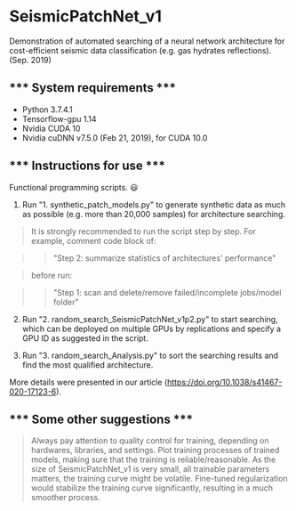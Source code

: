 # SeismicPatchNet_v1
Demonstration of automated searching of a neural network architecture for cost-efficient seismic data classification (e.g. gas hydrates reflections). (Sep. 2019)


## *** System requirements ***

* Python 3.7.4.1
* Tensorflow-gpu 1.14
* Nvidia CUDA 10
* Nvidia cuDNN v7.5.0 (Feb 21, 2019), for CUDA 10.0


## *** Instructions for use ***

Functional programming scripts. 😃


1. Run "1. synthetic_patch_models.py" to generate synthetic data as much as possible (e.g. more than 20,000 samples) for architecture searching.

> It is strongly recommended to run the script step by step. For example, comment code block of:

>> "Step 2:  summarize statistics of architectures' performance"

> before run:

>> "Step 1:  scan and delete/remove failed/incomplete jobs/model folder"


2. Run "2. random_search_SeismicPatchNet_v1p2.py" to start searching, which can be deployed on multiple GPUs by replications
 and specify a GPU ID as suggested in the script.


3. Run "3. random_search_Analysis.py" to sort the searching results and find the most qualified architecture.

More details were presented in our article (https://doi.org/10.1038/s41467-020-17123-6).

## *** Some other suggestions ***
> Always pay attention to quality control for training, depending on hardwares, libraries, and settings.
> Plot training processes of trained models, making sure that the training is reliable/reasonable.
> As the size of SeismicPatchNet_v1 is very small, all trainable parameters matters, the training curve might be volatile. Fine-tuned regularization would stabilize the training curve significantly, resulting in a much smoother process.
